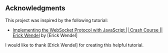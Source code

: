 ## Acknowledgments
This project was inspired by the following tutorial:

* [Implementing the WebSocket Protocol with JavaScript || Crash Course || Erick Wendel](https://www.youtube.com/watch?v=qFoFKLI3O8w&ab_channel=ErickWendel) by [Erick Wendel] 

I would like to thank [Erick Wendel] for creating this helpful tutorial.

